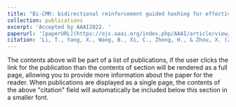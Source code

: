 ```yaml
---
title: "Bi-CMR: bidirectional reinforcement guided hashing for effective cross-modal retrieval"
collection: publications
excerpt: 'Accepted by AAAI2022. '
paperurl: '[paperURL](https://ojs.aaai.org/index.php/AAAI/article/view/21268)'
citation: 'Li, T., Yang, X., Wang, B., Xi, C., Zheng, H., & Zhou, X. (2022, June). Bi-CMR: bidirectional reinforcement guided hashing for effective cross-modal retrieval. In Proceedings of the AAAI Conference on Artificial Intelligence (Vol. 36, No. 9, pp. 10275-10282).'
---
```


The contents above will be part of a list of publications, if the user clicks the link for the publication than the contents of section will be rendered as a full page, allowing you to provide more information about the paper for the reader. When publications are displayed as a single page, the contents of the above "citation" field will automatically be included below this section in a smaller font.
